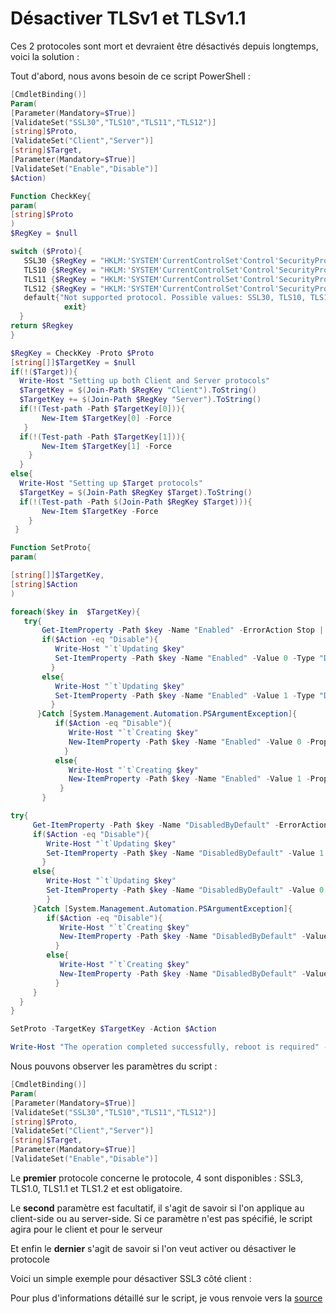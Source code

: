 # Désactiver TLSv1 et TLSv1.1

Ces 2 protocoles sont mort et devraient être désactivés depuis
longtemps, voici la solution :

Tout d'abord, nous avons besoin de ce script PowerShell :

```powershell
[CmdletBinding()]
Param(
[Parameter(Mandatory=$True)]
[ValidateSet("SSL30","TLS10","TLS11","TLS12")]
[string]$Proto,
[ValidateSet("Client","Server")]
[string]$Target,
[Parameter(Mandatory=$True)]
[ValidateSet("Enable","Disable")]
$Action)

Function CheckKey{
param(
[string]$Proto
)
$RegKey = $null

switch ($Proto){
   SSL30 {$RegKey = "HKLM:'SYSTEM'CurrentControlSet'Control'SecurityProviders'SCHANNEL'Protocols'SSL 3.0"}
   TLS10 {$RegKey = "HKLM:'SYSTEM'CurrentControlSet'Control'SecurityProviders'SCHANNEL'Protocols'TLS 1.0"}
   TLS11 {$RegKey = "HKLM:'SYSTEM'CurrentControlSet'Control'SecurityProviders'SCHANNEL'Protocols'TLS 1.1"}
   TLS12 {$RegKey = "HKLM:'SYSTEM'CurrentControlSet'Control'SecurityProviders'SCHANNEL'Protocols'TLS 1.2"}
   default{"Not supported protocol. Possible values: SSL30, TLS10, TLS11, TLS12"
            exit}
  }
return $Regkey
}

$RegKey = CheckKey -Proto $Proto
[string[]]$TargetKey = $null
if(!($Target)){
  Write-Host "Setting up both Client and Server protocols"
  $TargetKey = $(Join-Path $RegKey "Client").ToString()
  $TargetKey += $(Join-Path $RegKey "Server").ToString()
  if(!(Test-path -Path $TargetKey[0])){
       New-Item $TargetKey[0] -Force
   }
  if(!(Test-path -Path $TargetKey[1])){
       New-Item $TargetKey[1] -Force
    }
  }
else{
  Write-Host "Setting up $Target protocols"
  $TargetKey = $(Join-Path $RegKey $Target).ToString()
  if(!(Test-path -Path $(Join-Path $RegKey $Target))){
       New-Item $TargetKey -Force
    }
 }

Function SetProto{
param(

[string[]]$TargetKey,
[string]$Action
)

foreach($key in  $TargetKey){
   try{
       Get-ItemProperty -Path $key -Name "Enabled" -ErrorAction Stop | Out-Null
       if($Action -eq "Disable"){
          Write-Host "`t`Updating $key"
          Set-ItemProperty -Path $key -Name "Enabled" -Value 0 -Type "DWord"
         }
       else{
          Write-Host "`t`Updating $key"
          Set-ItemProperty -Path $key -Name "Enabled" -Value 1 -Type "DWord"
         }
      }Catch [System.Management.Automation.PSArgumentException]{
          if($Action -eq "Disable"){
             Write-Host "`t`Creating $key"
             New-ItemProperty -Path $key -Name "Enabled" -Value 0 -PropertyType "DWord"
            }
          else{
             Write-Host "`t`Creating $key"
             New-ItemProperty -Path $key -Name "Enabled" -Value 1 -PropertyType "DWord"
           }
       }

try{
     Get-ItemProperty -Path $key -Name "DisabledByDefault" -ErrorAction Stop | Out-Null
     if($Action -eq "Disable"){
        Write-Host "`t`Updating $key"
        Set-ItemProperty -Path $key -Name "DisabledByDefault" -Value 1 -Type "DWord"
       }
     else{
        Write-Host "`t`Updating $key"
        Set-ItemProperty -Path $key -Name "DisabledByDefault" -Value 0 -Type "DWord"
        }
     }Catch [System.Management.Automation.PSArgumentException]{
        if($Action -eq "Disable"){
           Write-Host "`t`Creating $key"
           New-ItemProperty -Path $key -Name "DisabledByDefault" -Value 1 -PropertyType "DWord"
          }
        else{
           Write-Host "`t`Creating $key"
           New-ItemProperty -Path $key -Name "DisabledByDefault" -Value 0 -PropertyType "DWord"
          }
     }
  }
}

SetProto -TargetKey $TargetKey -Action $Action

Write-Host "The operation completed successfully, reboot is required" -ForegroundColor Green
```

Nous pouvons observer les paramètres du script :

```powershell
[CmdletBinding()]
Param(
[Parameter(Mandatory=$True)]
[ValidateSet("SSL30","TLS10","TLS11","TLS12")]
[string]$Proto,
[ValidateSet("Client","Server")]
[string]$Target,
[Parameter(Mandatory=$True)]
[ValidateSet("Enable","Disable")]
```

Le **premier** protocole concerne le protocole, 4 sont disponibles :
SSL3, TLS1.0, TLS1.1 et TLS1.2 et est obligatoire.

Le **second** paramètre est facultatif, il s'agit de savoir si l'on
applique au client-side ou au server-side. Si ce paramètre n'est pas
spécifié, le script agira pour le client et pour le serveur

Et enfin le **dernier** s'agit de savoir si l'on veut activer ou
désactiver le protocole

Voici un simple exemple pour désactiver SSL3 côté client :

Pour plus d'informations détaillé sur le script, je vous renvoie vers la [source](https://4sysops.com/archives/disable-ssl-and-tls-1-01-1-on-iis-with-powershell/)
